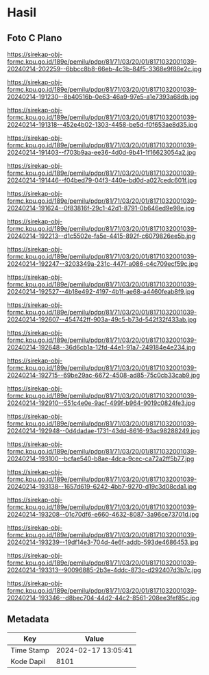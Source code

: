 # Hasil

## Foto C Plano

https://sirekap-obj-formc.kpu.go.id/189e/pemilu/pdpr/81/71/03/20/01/8171032001039-20240214-202259--6bbcc8b8-66eb-4c3b-84f5-3368e9f88e2c.jpg

https://sirekap-obj-formc.kpu.go.id/189e/pemilu/pdpr/81/71/03/20/01/8171032001039-20240214-191230--8b40516b-0e63-46a9-97e5-a1e7393a68db.jpg

https://sirekap-obj-formc.kpu.go.id/189e/pemilu/pdpr/81/71/03/20/01/8171032001039-20240214-191318--452e4b02-1303-4458-be5d-f0f653ae8d35.jpg

https://sirekap-obj-formc.kpu.go.id/189e/pemilu/pdpr/81/71/03/20/01/8171032001039-20240214-191403--f703b9aa-ee36-4d0d-9b41-1f16623054a2.jpg

https://sirekap-obj-formc.kpu.go.id/189e/pemilu/pdpr/81/71/03/20/01/8171032001039-20240214-191446--f04bed79-04f3-440e-bd0d-a027cedc601f.jpg

https://sirekap-obj-formc.kpu.go.id/189e/pemilu/pdpr/81/71/03/20/01/8171032001039-20240214-191624--0f83816f-29c1-42d1-8791-0b646ed9e98e.jpg

https://sirekap-obj-formc.kpu.go.id/189e/pemilu/pdpr/81/71/03/20/01/8171032001039-20240214-192213--d1c5502e-fa5e-4415-892f-c6079826ee5b.jpg

https://sirekap-obj-formc.kpu.go.id/189e/pemilu/pdpr/81/71/03/20/01/8171032001039-20240214-192247--3203349a-231c-447f-a086-c4c709ecf59c.jpg

https://sirekap-obj-formc.kpu.go.id/189e/pemilu/pdpr/81/71/03/20/01/8171032001039-20240214-192527--4b18e492-4197-4b1f-ae68-a4460feab8f9.jpg

https://sirekap-obj-formc.kpu.go.id/189e/pemilu/pdpr/81/71/03/20/01/8171032001039-20240214-192607--454742ff-903a-49c5-b73d-542f32f433ab.jpg

https://sirekap-obj-formc.kpu.go.id/189e/pemilu/pdpr/81/71/03/20/01/8171032001039-20240214-192648--36d6cb1a-12fd-44e1-91a7-249184e4e234.jpg

https://sirekap-obj-formc.kpu.go.id/189e/pemilu/pdpr/81/71/03/20/01/8171032001039-20240214-192715--69be29ac-6672-4508-ad85-75c0cb33cab9.jpg

https://sirekap-obj-formc.kpu.go.id/189e/pemilu/pdpr/81/71/03/20/01/8171032001039-20240214-192910--551c4e0e-9acf-499f-b964-9019c0824fe3.jpg

https://sirekap-obj-formc.kpu.go.id/189e/pemilu/pdpr/81/71/03/20/01/8171032001039-20240214-192948--0d4dadae-1731-43dd-8616-93ac98288249.jpg

https://sirekap-obj-formc.kpu.go.id/189e/pemilu/pdpr/81/71/03/20/01/8171032001039-20240214-193100--bcfae540-b8ae-4dca-9cec-ca72a2ff5b77.jpg

https://sirekap-obj-formc.kpu.go.id/189e/pemilu/pdpr/81/71/03/20/01/8171032001039-20240214-193138--1657d619-6242-4bb7-9270-d19c3d08cda1.jpg

https://sirekap-obj-formc.kpu.go.id/189e/pemilu/pdpr/81/71/03/20/01/8171032001039-20240214-193208--01c70df6-e660-4632-8087-3a96ce73701d.jpg

https://sirekap-obj-formc.kpu.go.id/189e/pemilu/pdpr/81/71/03/20/01/8171032001039-20240214-193239--19df14e3-704d-4e6f-addb-593de4686453.jpg

https://sirekap-obj-formc.kpu.go.id/189e/pemilu/pdpr/81/71/03/20/01/8171032001039-20240214-193313--90096885-2b3e-4ddc-873c-d292407d3b7c.jpg

https://sirekap-obj-formc.kpu.go.id/189e/pemilu/pdpr/81/71/03/20/01/8171032001039-20240214-193346--d8bec704-44d2-44c2-8561-208ee3fef85c.jpg


## Metadata

| Key        | Value               |
| ---------- | ------------------- |
| Time Stamp | 2024-02-17 13:05:41 |
| Kode Dapil | 8101                |



